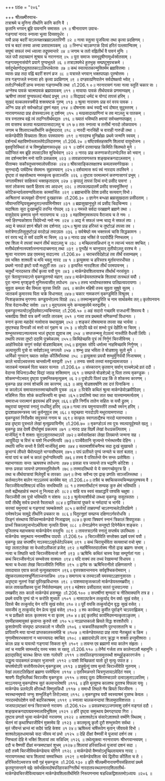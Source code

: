 +++
title = "२०६"

+++
श्रीलक्ष्मीरुवाच-  
तत्राश्रमे च मुनिना तीर्थानि कानि कानि वै ।  
कृतानि भगवन् ब्रूहि पावनानि समासतः ॥१ ॥
श्रीनारायण उवाच-  
गङ्गायां नारदः स्नात्वा भूत्वा दिव्यवपुर्धरः ।  
ययौ प्राक् बदरीं याऽस्त्यक्षरब्रह्माऽवतारिणी ॥२ ॥
नत्वा स्तुत्वा पूजयित्वा तथा कृत्वा प्रदक्षिणम् ।  
पत्रं च बदरं तस्या अत्त्वा प्रसादरूपकम् ॥३ ॥
स्निग्धं चाऽकण्टकं दिव्यं हरितं पल्लवान्वितम् ।  
सपुष्पं सफलं रम्यं ध्यात्वा तद्रूपमान्तरे ॥४ ॥
जगाम च ततो वह्नितीर्थं वै पावनं मुनिः ।  
जलं पपौ तदाख्यानं शुश्राव च नराननात् ॥५ ॥
पुरा समाजः समभूदृषीणामूर्ध्वस्रोतसाम् ।  
गङ्गायमुनासंयोगे प्रयागे पुण्यभूतले ॥६ ॥
तत्राऽश्वमेधे हुतभुक् सम्प्रष्टुमुपचक्रमे ।  
सर्वदुर्भक्षणोद्भूतपातकाऽऽलिप्तचेतसः ॥७ ॥
कथं स्यात्पातकान्मुक्तिर्मम ब्रह्मवित्तमाः ।  
व्यासः प्राह तदा वह्निं बदरीं शरणं व्रज ॥८ ॥
यत्रास्ते भगवान् भक्तपापहाः पुरुषोत्तमः ।  
तत्र गङ्गाजले स्नात्वा हरेः कृत्वा प्रदक्षिणाम् ॥९ ॥
दण्डवत्प्रणिपातेन सर्वदोषक्षयो भवेत् ।  
ततोऽग्निर्बदरीं प्राप्य स्नात्वा गङ्गाम्भसि तथा ॥1.206.१ ०॥
नरनारायणं गत्वा नत्वा स्तुतिं चकार सः ।  
अग्नेश्च पावकं चात्मपावकं ब्रह्मपावकम् ॥११ ॥
मायायाः पावकं तीर्थपावकं प्रणमाम्यहम् ।  
ऋषीणां तपसां पुण्यफलदं मोक्षदं प्रभुम् ॥१२ ॥
विद्याप्रदं धर्मदं च योगदं तापसं हरिम् ।  
सुखदं वल्कलवस्त्रमीडे शक्त्यष्टकं गुरुम् ॥१३ ॥
श्रुत्वा नारायणः प्राह वरं वरय पावक ।  
अग्निः प्राह हरे सर्वभक्षोऽहं दूषणं महत् ॥१४ ॥
दोषनाशः कथं स्याद्वै भयं दोषात् सुदुस्तरम् ।  
नारायणस्तदा प्राह क्षेत्रस्याऽस्य तु दर्शनम् ॥१५ ॥
मत्प्रसादात्प्राणिनां च तव माऽस्तु च पातकम् ।  
यत्र स्नातश्च वह्ने त्वं तदग्नितीर्थमद्यतः ॥१६ ॥
ख्यातं भविष्यति क्ष्मायां सर्वभक्षणपापहृत् ।  
तव वासश्च कलया मत्प्रतापात्सदाऽस्तु च ॥१ ७॥
ततः स्नात्वा च तत्तीर्थे नारदो लोकपावनः ।  
जगाम च शिलापञ्चतीर्थानि कर्तुमादरात् ॥१८ ॥
नारदी नारसिंही च वाराही गारुडी तथा ।  
मार्कण्डेयीति विख्याताः शिलाः परमपावनाः ॥१९ ॥
नारदश्च मुनिर्ब्राह्मः प्रथमे जन्मनि स्वयम् ।  
दर्शनार्थं महाविष्णोस्तपस्तेपेऽतिदारुणम् ॥1.206.२० ॥
षष्टिवर्षसहस्राणि शिलायां वायुभोजनः ।  
वृक्षवृत्तिस्थितं तं च विष्णुर्ब्राह्मणरूपधृक् ॥२ १ ॥
दर्शनं दत्तवान्प्राह किमिति क्लिष्यते मुने ।  
यदीप्सितं मम ब्रूहि तपसाऽस्ति शुचिर्भवान् ॥२२ ॥
नारदः प्राह करुणाकरोऽरण्येऽस्ति को भवान् ।  
तव दर्शनमात्रेण मनो याति प्रसन्नताम् ॥२३ ॥
तावन्नारायणस्तत्र शङ्खचक्रगदाऽब्जवान् ।  
पीताम्बरः सकौस्तुभवनमालोपवीतकः ॥२४॥
श्रीवत्साङ्कितवक्षाश्च कमलास्वर्णरेखकः ।  
सुनन्दाद्यैः पार्षदैश्च सेवमानः सुहास्यवान् ॥२५॥
दर्शयामास रूपं स्वं नारदाय तपस्विने ।  
दृष्ट्वा तं सहसोत्थाय नमस्कृत्य कृताञ्जलिः ॥२६ ॥
तुष्टाव परमात्मानं करुणासागरं प्रभुम् ।  
जगतामीश्वरं साक्षिरूपं भक्तकृतादरम् ॥२७ ॥
कृपालुं तापसं दिव्यं वन्दे प्रसीद पावन! ।  
सतां लोकस्य रक्षायै हिताय तप आदधन् ॥२८ ॥
तपःफलप्रदातर्मे प्रसीद सत्त्वमूर्तिमन्! ।  
कोटिकन्दर्पलावण्यविलासः कामवर्जितः ॥२९ ॥
ब्रह्मचार्यसि देवेश प्रसीद सत्यवाग् विभो।  
आश्रितानां कल्पवृक्षो दीनानां दुःखहारकः ॥1.206.३० ॥
ज्ञानेन बन्धहा ब्रह्मसुखदाता प्रसीदताम् ।  
जीवान्तरिन्द्रियसूक्ष्मभूताऽन्तर्यामिनीश्वर ॥३१ ॥
ब्रह्मसुखानुभूते त्वं प्रसीद चिदचिन्मय ।  
यदाश्रिताः सुरा दुःखाम्बुधिं तरन्ति गोपदम् ॥३ २॥
नमस्ते सर्वदा परब्रह्मणे ब्रह्मणे तथा ।  
वासुदेवाय कृष्णाय भूम्ने नारायणाय च ॥३३ ॥
महाविष्णुस्वरूपाय वैराजाय च ते नमः ।  
नमो हिरण्यकोशाय त्रिदेवेभ्यो नमो नमः ॥२४ ॥
अद्य मे सफलं जन्म चाद्य मे सफलं तपः ।  
अद्य मे सफलं ज्ञानं श्रीहरे तव दर्शनात् ॥३५॥
श्रुत्वा प्राह हरिस्तं च तुष्टोऽहं तपसा तव ।  
स्तोत्रेणाऽतिसुतुष्टोऽहं वरदोऽहं तवाऽग्रतः ॥३६ ॥
सर्वश्रेष्ठो मम भक्तस्त्वं चासि सिद्धकामनः ।  
वरं वरय भद्रं ते सर्वं ददामि मा चिरम् ॥३ ७॥
नारदः प्राह भक्तिं ते पदयोर्देहि निश्चलाम् ।  
एषा शिला मे तपसां स्थानं तीर्थं सदाऽस्तु च ॥३८ ॥
मच्छिलासन्निधानं तु न त्याज्यं भवता क्वचित् ।  
मत्तीर्थदर्शनात्स्पर्शात्स्नानादाचमनात् तथा ॥३९ ॥
पुनर्देहं न चाप्नुयात् तृतीयोऽस्तु वरश्च मे ।  
श्रुत्वा नारायणः प्राह एवमस्तु सदाऽनघ ॥1.206.४० ॥
चराचरविदेहोऽहं तव तीर्थे वसाम्यहम् ।  
तव भक्तिः शाश्वती च मयि भवतु नारद ॥४ १ ॥
इत्युक्त्वा च हरिस्तत्र मूर्तावन्तरधीयत ।  
प्रथमो नारदो हृष्टो ययौ मधुपुरीं ततः ॥४२ ॥
इत्यस्ति नारदशिला तीर्थं परमपावनम् ।  
चतुर्थो नारदस्तत्र तीर्थं कृत्वा ययौ पुनः ॥४३ ॥
मार्कण्डेयशिलायाश्च तीर्थार्थं नरसंयुतः ।  
पुरा त्रेतायुगस्याऽन्ते मृकण्डुतनयो महान् ॥४४॥
मार्कण्डेयस्तपश्चक्रे शिलायां तत्स्थलं ययौ ।  
पुरा नाम्ना मृगशृङ्गो मुनिस्त्वासीत् तपोधनः ॥४५॥
तस्य भार्याश्चतस्रश्च पातिव्रत्यपरायणाः ।  
सुवृता कमला चैव विमला सुरसा त्विति ॥४६ ॥
कालेन महिषी तस्य सुवृता सुषुवे सुतम् ।  
जातकर्म कुमारस्य पिता चक्रे विधानवत् ॥४७॥
चकार नामकरणं मृकण्डुमिति विश्रुतम् ।  
निःशङ्काश्च मृगगणाः कण्डूयन्तेऽस्य विग्रहे ॥४८॥
तस्मान्मृकण्डुरिति च नाम सार्थकमेव तत्॥
कृतोपनयनः पित्रा वेदानध्यैष्ट सर्वशः ॥४९॥
मुद्गलस्य मुनेः कन्यामुपयेमे मरुद्वतीम् ।  
मृकण्डुरनपत्योऽभूदिदमेवाऽभ्यचिन्तयत् ॥1.206.५० ॥
अहं सदारो गच्छामि राजधानीं शिवस्य वै ।  
भक्तप्रियः शिवो यत्र कर्णे जपति तारकम् ॥५१ ॥
गत्वा तत्र प्रथमतो मणिकर्ण्यां विधानतः ।  
स्नानं कृत्वा महादेवं नत्वोवास यथासुखम् ॥५२ ॥
शङ्करं तोषयामास तपसा सह भार्यया ।  
तुष्टश्चाह पिनाकी त्वं मत्तो वरं गृहाण च ॥५ ३ ॥
सोऽपि वव्रे वरं शम्भो पुत्रं देहीति मा चिरम् ।  
शम्भुस्तस्याऽनपत्यस्य भालं दृष्ट्वा ह्युवाच तम् ॥५४ ॥
सप्तजन्मसु तेऽपत्यं नास्तीति वैधसी लिपिः ।  
तथापि तपसा तुष्टो ददामि पुत्रमेकलम् ॥५५॥
किमिहेच्छसि पुत्रं त्वं निर्गुणं चिरजीविनम् ।  
आहोस्विदेकं सगुणं सर्वज्ञं षोडशाब्दिकम् ॥५६॥
इत्युक्तः सोपि धर्मात्मा नाहमिच्छामि निर्गुणम् ।  
अल्पायुरपि पुत्रो वा सर्वज्ञोऽस्तु जगत्पते ॥५७ ॥
शम्भुः प्राह भविता ते षोडशायुः सुतो मुने ।  
धार्मिको गुणवान् ख्यातः सर्वज्ञः कीर्तिमाँस्तथा ॥५८ ॥
इत्युक्त्वा प्रययौ शम्भुर्मुनिर्ययौ निजाश्रमम् ।  
काले भार्याऽभवत्तस्य चान्तर्वत्नी मरुद्वती ॥५९ ॥
तनयः समये तस्यां मरुद्वत्यामजायत ।  
जातकर्म नामकर्म पिता चकार यत्नतः ॥1.206.६० ॥
संस्कारान् कृतवान् सर्वान् पञ्चमेऽब्दे व्रतं ददौ ।  
वेदान्स विधिनाऽध्यैष्ट विद्यां जग्राह शक्तिमान् ॥६१ ॥
सम्प्राप्ते षोडशेऽब्दे तु पिता तस्य मृकण्डुकः ।  
शोकमग्नोऽभवत् दृष्ट्वा पुत्रमन्तिकमृत्युकम् ॥६ २॥
पुत्रोऽपि पितरं प्राह किं ते शोकस्य कारणम् ।  
मृकण्डः प्राह तनयं शोचामि तव कारणम् ॥६३ ॥
आयुः षोडशवर्षाणि तव दत्तं पिनाकिना ।  
स कालोऽयं समायातस्तस्माच्छोचामि पुत्रक ॥६४ ॥
पित्रेति कथितं श्रुत्वा मार्कण्डेयोऽब्रवीदिदम् ।  
मन्निमित्तः पितः शोकं कदाचित्त्वपि मा कृथाः ॥६५॥
प्रयतिष्ये यथा तात यथा यास्याम्यमर्त्यताम् ।  
समाराध्य परात्मानं हृदयस्थं हरिं प्रभुम् ॥६६॥
इति निर्णीय तातेन सहितः स ययौ द्रुतम् ।  
मथुरायां यमुनायां स्नातुं राधयितुं हरिम् ॥६७॥
गत्वा तत्र यमुनायास्तीरे तस्थौ स्मरन् हरिम् ।  
द्वादशाक्षरमन्त्रस्य जपं कुर्वन्पुपूज तम् ॥६८॥
यदृच्छया नारदोऽपि मथुरायामगात्तदा ।  
मृकण्डुस्तं निरीक्ष्यैव सपुत्रस्तं ननाम च ॥६९॥
सत्कृतः स्वागताद्यैश्च नारदो म्लानभावतः ।  
प्राह दृष्ट्वा पुत्रभाले लेखां मृत्युप्रयायिनीम् ॥1.206.७० ॥
मृकण्डोऽयं तव पुत्रः स्वल्पायुर्दृश्यते खलु ।  
मृकण्डुः प्राह देवर्षे दीर्घायुष्यं प्रकल्पय ॥७१ ॥
नारदः प्राह विप्रर्षे लेखां वेधःप्रकल्पिताम् ।  
मार्जयितुं न वै शक्ताः सुराऽसुरास्तथाऽपरे ॥७२॥
कर्मसापेक्षका लेखा लिख्यन्ते जन्मना सह ।  
आयुर्विद्या च वित्तं च यशो निधनमित्यपि ॥७३॥
पञ्चैवैतानि सृज्यन्ते गर्भस्थस्यैव देहिनः ।  
तथापि सन्ति सन्तो वै लिपिं मार्जयितुं क्षमाः ॥७४॥
सतामाशीर्वचनैश्च सदा दुःखं सुखायते ।  
कुभाग्यं लीयते चैवोत्पद्यते भाग्यसौष्ठवम् ॥७५॥
पापं प्रलीयते पुण्यं जन्यते च सतां बलात् ।  
मायां पापं च कर्म च कालं दुर्भाग्यमित्यपि ॥७६॥
तस्य वै परिवर्तन्ते येन सन्तः प्रतोषिताः ।  
महाभागवताः सन्तः ऋषयश्च तपोधनाः ॥७७॥
प्रसन्ना यत्र जायन्ते तत्र भद्राणि कोटिशः ।  
सन्तः प्रसन्ना जायन्ते प्रणामस्तुतिसेवनैः ॥७८॥
तस्मादतिथयो ये ये समागच्छेयुरत्र हि ।  
तथा च तीर्थयात्रायां मिलेयुर्ये च तारकाः ॥७९॥
तेभ्यः सर्वेभ्य एव द्राक् प्रणतिः साञ्जलिस्तथा ।  
कर्तव्याऽनेन बालेन नाऽऽलस्यं कार्यमेव यत् ॥1.206.८०॥
तत्रैवं च क्वचित्कस्यचिन्महत्पुरुषस्य वै ।  
चिरञ्जीवेत्याशिषाऽयं वर्धितः सभविष्यति ॥८ १॥
तस्मात्तीर्थाटनं सम्यक् कुरु क्षेमं भविष्यति ।  
ततो बद्रीमहाक्षेत्रं स्थानं तु नित्यदा हरेः ॥८२॥
याहि यत्र स्वयं साक्षाद्धरिं पश्यसि चक्षुषा ।  
चिरञ्जीवी तव पुत्रो भविष्यति न संशयः ॥८३॥
श्रुत्वेत्याशीर्वचो लब्ध्वा मृकण्डुः ससुतस्ततः ।  
ययौ तीर्थेषु सर्वत्र प्रभासे रैवताचले ॥८४॥
द्वारिकायां पुष्करे च नर्मदायां च भार्गवे ।  
सरय्वां यमुनायां च गङ्गायां त्र्यम्बकेश्वरे ॥८५॥
कावेर्यां ताम्रपर्ण्यां चाऽरुणाचलेऽतिदक्षिणे ।  
रामेश्वरेऽथ सामुद्रे तीर्थानि प्रचकार सः ॥८६॥
पितुरनुज्ञां सम्प्राप्य दक्षिणाऽर्णवरोधसि ।  
लिङ्गं संस्थाप्य विधिवन्मार्कण्डेयो निजाह्वयम् ॥८७॥
कृत्वा त्रिषवणं स्नानं त्रिकालं शिवपूजकः ।  
प्रार्थ्यं त्रिकालपूजान्तेऽर्थयित्वा नृत्यति प्रियम् ॥८८ ॥
तेनाऽर्हणेन सन्तुष्टो दिनेनैकेन शङ्करः ।  
पूजितश्च महाभक्त्या मार्कण्डेयेन वस्तुभिः ॥८९ ॥
तावत्तत्राऽर्णवे स्नातुं सप्तर्षय उपस्थिताः ।  
मार्कण्डेयः समुत्थाय ननामर्षींश्च पादयोः ॥1.206.९० ॥
चिरञ्जीवेति सप्तोक्तः प्रहर्ष परमं ययौ ।  
मृकण्डुः प्राह सप्तर्षीन् नाऽस्याऽऽयुर्वर्धतेऽधिकम् ॥९१ ॥
कथं चिरायुर्भविता सत्यवाचां वचो मृषा ।  
यद्वा ललाटलेखा सा वेधसोऽलीकतां व्रजेत् ॥९२ ॥
महर्षिभिस्तदालोक्य नीतो द्राक् ब्रह्मणः सभाम् ।  
नत्वा च तिष्ठति चाग्रे चिरञ्जीवेत्यजो जगौ ॥९३ ॥
ऋषिभिः कथितं चास्य रेखा सम्पूर्णतां गता ।  
कथं चिरञ्जीवनोऽयं सम्भवेत्तव वाक्यतः ॥९४॥
यदि वाक्यं तव तथ्यं रेखामन्यां विधापय ।  
श्रत्वा च वेधसा लेखा चिरञ्जीवेति निर्मिता ॥९५ ॥
द्रागेव सः ऋषिभिरानीतो दक्षिणसागरे ।  
तावदायात एवात्र कालो मृत्युसहायवान ॥९६॥
वृत्तरक्तान्तनयनः सर्पवृश्चिकरोमवान् ।  
दंष्ट्राकरालवदनश्चूर्णिताञ्जनसन्निभः ॥९७॥
समागत्य च तस्याऽसौ यमस्याऽऽज्ञानुसारतः ।  
अदृष्ट्वा नूतनां रेखां पूर्वरेखाविधानतः ॥९८ ॥
पाशमवासृजत्कालो मार्कण्डेयस्तमब्रवीत् ।  
काल तावत्प्रतीक्षस्व पूजां निर्वर्तयाम्यहम् ॥९९॥
महेश्वरः प्रसीदतात् सततं पूजयाऽनया ।  
तमब्रवीत् ततः कालो मार्कण्डेयं हसन्मुहुः ॥1.206.१०० ॥
सप्तर्षीणां शृण्वतां च नीतिवाक्यानि तत्र ह ।  
प्रथमे वयसि पुण्यं यो न करोति शुच्यते ॥१०१ ॥
मासाऽष्टकेन तत्कुर्याद् येन वर्षाः सुखं वसेत् ।  
दिवसे चैव तत्कुर्याद् येन रात्रिं सुखं वसेत् ॥१० २॥
पूर्वे वयसि तत्कुर्याद्येन वृद्धः सुखं वसेत् ।  
यावजीवं तु तत्कुर्याद् येन प्रेत्य सुखं वसेत् ॥१०३ ॥
श्वः कार्यमद्य कुर्वीत पूर्वाङ्गे चाऽपराह्णिकम् ।  
न च प्रतीक्षते कालः कृतमस्य न वा कृतम् ॥१० ४॥
इद्ं कृतमिदं कार्यमिदमन्यत्कृताऽकृतम् ।  
एवमीहासमायुक्तं कृतान्तः कुरुते वशे ॥१० ५॥
नाऽप्राप्तकालो म्रियते विद्धः शरशतैरपि ।  
कुशाग्रेणापि संस्पृष्टः प्राप्तकालो न जीवति ॥१०६ ॥
चक्रवर्तिसहस्राणि पुरन्दरशतानि च ।  
प्रापितानि मया याभ्यां प्राप्तकालस्त्वमेहि च ॥१०७ ॥
मार्कण्डेयस्तदा प्राह त्वया नैतच्छ्रुतं च किम ।  
नॄणामीश्वरभक्तानां न भवन्त्यापदः क्वचित् ॥१०८ ॥
ब्रह्मादयोऽपि तान् क्रुद्धा न शक्ता हन्तुमीश्वराः ।  
कालः प्राह च यावत्यो गङ्गायां सिकता मुने ॥१०९ ॥
तावन्त एव ब्रह्माणो मया कालेन संहृताः ।  
त्वां च नयामि सामर्थ्याद् यस्य भक्तः स रक्षतु ॥1.206.११० ॥
तेनैवं गर्जता तत्र कालेनाऽसौ महामुनिः ।  
हठाद्ग्रसितुं चारब्धः क्षिप्तः पाशः गलोपरि ॥१११ ॥
तावल्लिङ्गात्समुत्तस्थौ शम्भुर्हुङ्कारगर्जनः ।  
उद्धृत्य पादकमलं प्रजहार भुजान्तरे ॥११२ ॥
पाशो विच्छिन्नतां यातो दूरे मृत्युः पपात ह ।  
सप्तर्षयोऽपि सत्तोयैरवर्धयन् मृकण्डुजम् ॥११३ ॥
प्राहुर्मृत्युं पश्य मृत्यो चिरञ्जीवेति नूतनाम् ।  
रेखां ललाटलिखितां ब्रह्मणा परमेष्ठिना ॥११४ ॥
एतस्मिन्नन्तरे चित्रगुप्तायाऽवेदितं नवम् ।  
श्रावणैः पितृभिर्लेख्यं चिरञ्जीव मृकण्डुजः ॥११५ ॥
तावद् दूताः प्रेषिताश्चाऽपरे दत्वाऽमृताऽऽवलिम् ।  
माऽऽनयन्तु मृकण्डोश्च सुतं कल्पान्तरेष्वपि ॥११६ ॥
इति मृत्युश्च कालश्च दूताश्च विफला ययुः ।  
मार्कण्डेयः प्रलयेऽपि क्षीराब्धौ विष्णुसन्निधौ ॥११७ ॥
समाधौ तिष्ठते नैव म्रियते चिरजीवनः ।  
स्वस्थानमृषयो जग्मुः शम्भुर्लिङ्गे तिरोऽभवत् ॥११८ ॥
मृकण्डुश्च ययौ स्वस्याश्रमं पुत्रश्च केवलः ।  
नारदस्योपदेशेन ययौ बदरिकाश्रमम् ॥११९ ॥
स्नात्वा चालकनन्दायां शिलामुपाविशत्ततः ।  
जजापाऽष्टाक्षरं मन्त्रं त्रिरात्र्यन्ते नरायणः ॥1.206.१२० ॥
प्रसन्नश्चाऽऽजगामाशु दर्शनं मङ्गलं ददौ ।  
शङ्खचक्रगदापद्मवनमालाविभूषितम् ॥१२१ ॥
हरिं दृष्ट्वा समुत्थाय प्रेमगद्गदया गिरा ।  
तुष्टाव प्रणतो भूत्वा मार्कण्डेयो नरायणम् ॥१२२ ॥
अशाश्वतेऽत्र संसारेऽशाश्वते वर्ष्मणि स्थितम् ।  
चेतनं मां कृथाश्चिरजीविनं मुक्तमेव हि ॥१२३ ॥
कालमृत्यू कृतौ दूरौ शम्भुरूपेण सर्वथा ।  
मृतं जीवन्तं भ्रान्तं मां सदैवं त्राहि केशव ॥१ २४॥
ऋषिस्त्वं चर्षिरूपेण मृतान् जीवयसे विभो ।  
शाश्वतेऽमृतधामाख्ये सदा जीवय मां प्रभो ॥१२५ ॥
देहि दीक्षां वैष्णवीं मे पूजायां दर्शनं तव ।  
निश्चलां देहि मे भक्तिं शिलायां तव सन्निधिम् ॥१२६ ॥
तथेत्युक्त्वा नरनारायणः श्रीभगवान्स्वयम् ।  
ददौ च वैष्णवीं दीक्षां मन्त्रमष्टाक्षरं शुभम् ॥१२७॥
शिलायां हरिसान्निध्यं पूजायां दशनं सदा ।  
ददौ तस्मै चिरजीविमार्कण्डेयाय योगिने ॥१२८ ॥
मार्कण्डेयो वैष्णवोऽभूच्छिलायामत्र नारद ।  
नारायणस्तथा चात्र शिलायां समवस्थितः ॥१२९ ॥
मार्कण्डेयशिला चेयं द्वितीया कीर्तिता च ते ।  
हरिस्तिरोऽभवत्तत्र ययौ गृहं मृकण्डुजः ॥1.206.१३० ॥
इति श्रीलक्ष्मीनारायणीयसंहितायां प्रथमे कृतयुगसन्ताने वह्नेः सर्वभक्षित्वदोषपरिहारकाग्नितीर्थ नारदातपःस्थलनारदशिलातीर्थ-मार्कण्डेयचिरजीवित्वाख्यान मार्कण्डेयशिलातीर्थमिति निरूपणनामा षडधिकद्विशततमोऽध्यायः ॥२०६ ॥
    
